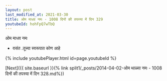 ```yaml
---
layout: post
last_modified_at: 2021-03-30
title: ओम माधव नमः - 1008 दिनों की तपस्या में दिन 329
youtubeId: hohFpQ7wTbQ
---
```

 
 
 ओम माधव नमः  
 
 -  वसंत .तूच्या स्वरूपात कोण आहे 
 
  
 
  
 
 
 
 
 
 


{% include youtubePlayer.html id=page.youtubeId %}
 
[Next]({{ site.baseurl }}{% link  split1/_posts/2014-04-02-ओम थाळ्या नमः - 1008 दिनों की तपस्या में दिन 328.md%})
 
